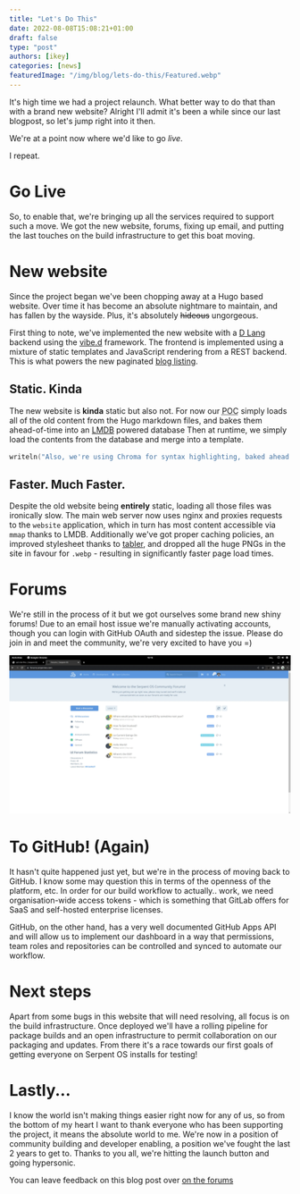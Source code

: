 ```yaml
---
title: "Let's Do This"
date: 2022-08-08T15:08:21+01:00
draft: false
type: "post"
authors: [ikey]
categories: [news]
featuredImage: "/img/blog/lets-do-this/Featured.webp"
---
```


It's high time we had a project relaunch. What better way to do that than with a brand new website?
Alright I'll admit it's been a while since our last blogpost, so let's jump right into it then.

<!--more-->

We're at a point now where we'd like to go *live*.

I repeat.

<h1 class="display-6 text-center">Go Live</h1>

So, to enable that, we're bringing up all the services required to support such a move. We got the
new website, forums, fixing up email, and putting the last touches on the build infrastructure to get
this boat moving.

# New website

Since the project began we've been chopping away at a Hugo based website. Over time it has become an
absolute nightmare to maintain, and has fallen by the wayside. Plus, it's absolutely <del>hideous</del> ungorgeous.

First thing to note, we've implemented the new website with a [D Lang](https://dlang.org) backend using the [vibe.d](https://vibed.org) framework.
The frontend is implemented using a mixture of static templates and JavaScript rendering from a REST backend. This is
what powers the new paginated [blog listing](/blog).

## Static. Kinda

The new website is **kinda** static but also not. For now our <abbr title="Proof Of Concept">POC</abbr> simply loads all of
the old content from the Hugo markdown files, and bakes them ahead-of-time into an [LMDB](https://www.symas.com/lmdb) powered database
Then at runtime, we simply load the contents from the database and merge into a template.

```d
writeln("Also, we're using Chroma for syntax highlighting, baked ahead of time");
```

## Faster. Much Faster.

Despite the old website being **entirely** static, loading all those files was ironically slow. The main web server now uses
nginx and proxies requests to the `website` application, which in turn has most content accessible via `mmap` thanks to LMDB.
Additionally we've got proper caching policies, an improved stylesheet thanks to [tabler](https://tabler.io), and dropped all
the huge PNGs in the site in favour for `.webp` - resulting in significantly faster page load times.


# Forums

We're still in the process of it but we got ourselves some brand new shiny forums! Due to an email host
issue we're manually activating accounts, though you can login with GitHub OAuth and sidestep the issue.
Please do join in and meet the community, we're very excited to have you =)

![Forums](/static/img/blog/lets-do-this/forums.webp)

# To GitHub! (Again)

It hasn't quite happened just yet, but we're in the process of moving back to GitHub. I know some may question
this in terms of the openness of the platform, etc. In order for our build workflow to actually.. work, we need
organisation-wide access tokens - which is something that GitLab offers for SaaS and self-hosted enterprise licenses.

GitHub, on the other hand, has a very well documented GitHub Apps API and will allow us to implement our dashboard
in a way that permissions, team roles and repositories can be controlled and synced to automate our workflow.

# Next steps

Apart from some bugs in this website that will need resolving, all focus is on the build infrastructure. Once deployed
we'll have a rolling pipeline for package builds and an open infrastructure to permit collaboration on our packaging
and updates. From there it's a race towards our first goals of getting everyone on Serpent OS installs for testing!

# Lastly...

I know the world isn't making things easier right now for any of us, so from the bottom of my heart I want to thank
everyone who has been supporting the project, it means the absolute world to me. We're now in a position of community
building and developer enabling, a position we've fought the last 2 years to get to. Thanks to you all, we're hitting the
launch button and going hypersonic.

You can leave feedback on this blog post over [on the forums](https://forums.serpentos.com/d/7-lets-do-this)